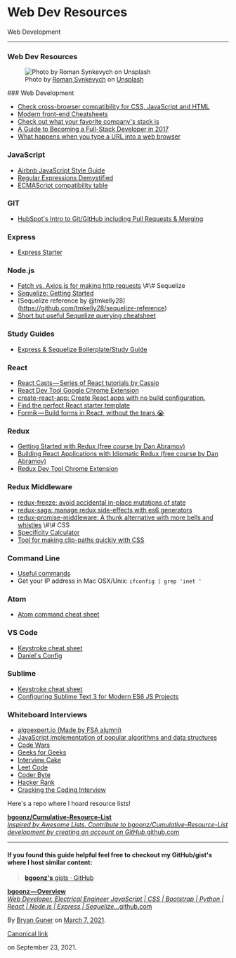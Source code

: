 # Web Dev Resources

Web Development

---

### Web Dev Resources

<figure>
<img src="https://cdn-images-1.medium.com/max/800/0*S5zCjm6p0WSZJQfT" alt="Photo by Roman Synkevych on Unsplash" class="graf-image" />
<figcaption>Photo by <a href="https://unsplash.com/@synkevych?utm_source=medium&amp;utm_medium=referral" class="markup--anchor markup--figure-anchor">Roman Synkevych</a> on <a href="https://unsplash.com?utm_source=medium&amp;utm_medium=referral" class="markup--anchor markup--figure-anchor">Unsplash</a>
</figcaption>
</figure>### Web Development

-   <span id="7f87">
    <a href="https://caniuse.com/#home" class="markup--anchor markup--li-anchor">Check cross-browser compatibility for CSS, JavaScript and HTML</a>
    </span>
-   <span id="6491">
    <a href="https://medium.freecodecamp.org/modern-frontend-hacking-cheatsheets-df9c2566c72a" class="markup--anchor markup--li-anchor">Modern front-end Cheatsheets</a>
    </span>
-   <span id="1272">
    <a href="https://stackshare.io/" class="markup--anchor markup--li-anchor">Check out what your favorite company's stack is</a>
    </span>
-   <span id="d228">
    <a href="https://medium.com/coderbyte/a-guide-to-becoming-a-full-stack-developer-in-2017-5c3c08a1600c" class="markup--anchor markup--li-anchor">A Guide to Becoming a Full-Stack Developer in 2017</a>
    </span>
-   <span id="0b32">
    <a href="http://edusagar.com/articles/view/70/What-happens-when-you-type-a-URL-in-browser" class="markup--anchor markup--li-anchor">What happens when you type a URL into a web browser</a>
    </span>

### JavaScript

-   <span id="cb55">
    <a href="https://github.com/airbnb/javascript" class="markup--anchor markup--li-anchor">Airbnb JavaScript Style Guide</a>
    </span>
-   <span id="5f22">
    <a href="https://medium.freecodecamp.org/regular-expressions-demystified-regex-isnt-as-hard-as-it-looks-617b55cf787" class="markup--anchor markup--li-anchor">Regular Expressions Demystified</a>
    </span>
-   <span id="1f9e">
    <a href="https://kangax.github.io/compat-table/es6/" class="markup--anchor markup--li-anchor">ECMAScript compatibility table</a>
    </span>

### GIT

-   <span id="c612">
    <a href="http://product.hubspot.com/blog/git-and-github-tutorial-for-beginners" class="markup--anchor markup--li-anchor">HubSpot's Intro to Git/GitHub including Pull Requests &amp; Merging</a>
    </span>

### Express

-   <span id="f5e1">
    <a href="https://github.com/tanukid/express-starter" class="markup--anchor markup--li-anchor">Express Starter</a>
    </span>

### Node.js

-   <span id="3f91">
    <a href="https://medium.com/@thejasonfile/fetch-vs-axios-js-for-making-http-requests-2b261cdd3af5" class="markup--anchor markup--li-anchor">Fetch vs. Axios.js for making http requests</a> \#\# Sequelize</span>
-   <span id="b94a">
    <a href="https://www.youtube.com/watch?v=6NKNfXtKk0c" class="markup--anchor markup--li-anchor">Sequelize: Getting Started</a>
    </span>
-   <span id="fe38">\[Sequelize reference by @tmkelly28\](https://github.com/tmkelly28/sequelize-reference)</span>
-   <span id="63a1">
    <a href="https://blog.cloudboost.io/docs-for-the-sequelize-docs-querying-edition-aed4bd1273f0" class="markup--anchor markup--li-anchor">Short but useful Sequelize querying cheatsheet</a>
    </span>

### Study Guides

-   <span id="06de">
    <a href="https://github.com/ohagert1/Express-Sequelize-Boilerplate-Study-Guide" class="markup--anchor markup--li-anchor">Express &amp; Sequelize Boilerplate/Study Guide</a>
    </span>

### React

-   <span id="524d">
    <a href="https://www.youtube.com/channel/UCZkjWyyLvzWeoVWEpRemrDQ" class="markup--anchor markup--li-anchor">React Casts — Series of React tutorials by Cassio</a>
    </span>
-   <span id="4e2f">
    <a href="https://chrome.google.com/webstore/detail/react-developer-tools/fmkadmapgofadopljbjfkapdkoienihi?hl=en" class="markup--anchor markup--li-anchor">React Dev Tool Google Chrome Extension</a>
    </span>
-   <span id="f6ec">
    <a href="https://github.com/facebookincubator/create-react-app" class="markup--anchor markup--li-anchor">create-react-app: Create React apps with no build configuration.</a>
    </span>
-   <span id="e294">
    <a href="https://www.javascriptstuff.com/react-starter-projects/" class="markup--anchor markup--li-anchor">Find the perfect React starter template</a>
    </span>
-   <span id="df74">
    <a href="https://github.com/jaredpalmer/formik" class="markup--anchor markup--li-anchor">Formik — Build forms in React, without the tears 😭</a>
    </span>

### Redux

-   <span id="3ec4">
    <a href="https://egghead.io/courses/getting-started-with-redux" class="markup--anchor markup--li-anchor">Getting Started with Redux (free course by Dan Abramov)</a>
    </span>
-   <span id="ccfe">
    <a href="https://egghead.io/courses/building-react-applications-with-idiomatic-redux" class="markup--anchor markup--li-anchor">Building React Applications with Idiomatic Redux (free course by Dan Abramov)</a>
    </span>
-   <span id="5cd7">
    <a href="https://chrome.google.com/webstore/detail/redux-devtools/lmhkpmbekcpmknklioeibfkpmmfibljd?hl=en" class="markup--anchor markup--li-anchor">Redux Dev Tool Chrome Extension</a>
    </span>

### Redux Middleware

-   <span id="281b">
    <a href="https://github.com/buunguyen/redux-freeze" class="markup--anchor markup--li-anchor">redux-freeze: avoid accidental in-place mutations of state</a>
    </span>
-   <span id="34e9">
    <a href="https://github.com/redux-saga/redux-saga" class="markup--anchor markup--li-anchor">redux-saga: manage redux side-effects with es6 generators</a>
    </span>
-   <span id="7dd0">
    <a href="https://github.com/pburtchaell/redux-promise-middleware" class="markup--anchor markup--li-anchor">redux-promise-middleware: A thunk alternative with more bells and whistles</a> \#\# CSS</span>
-   <span id="883f">
    <a href="https://specificity.keegan.st/" class="markup--anchor markup--li-anchor">Specificity Calculator</a>
    </span>
-   <span id="4a83">
    <a href="http://bennettfeely.com/clippy/" class="markup--anchor markup--li-anchor">Tool for making clip-paths quickly with CSS</a>
    </span>

### Command Line

-   <span id="ed0b">
    <a href="https://lifehacker.com/5743814/become-a-command-line-ninja-with-these-time-saving-shortcuts" class="markup--anchor markup--li-anchor">Useful commands</a>
    </span>
-   <span id="bf51">Get your IP address in Mac OSX/Unix: `ifconfig | grep 'inet '`</span>

### Atom

-   <span id="118a">
    <a href="https://gist.github.com/chrissimpkins/5bf5686bae86b8129bee" class="markup--anchor markup--li-anchor">Atom command cheat sheet</a>
    </span>

### VS Code

-   <span id="e3ec">
    <a href="https://code.visualstudio.com/shortcuts/keyboard-shortcuts-macos.pdf" class="markup--anchor markup--li-anchor">Keystroke cheat sheet</a>
    </span>
-   <span id="7f06">
    <a href="https://gist.github.com/tanukid/4ba5d7021a2027362592cbac0a356f58" class="markup--anchor markup--li-anchor">Daniel's Config</a>
    </span>

### Sublime

-   <span id="e63f">
    <a href="http://sweetme.at/2013/08/08/sublime-text-keyboard-shortcuts/" class="markup--anchor markup--li-anchor">Keystroke cheat sheet</a>
    </span>
-   <span id="02d2">
    <a href="https://medium.com/beyond-the-manifesto/configuring-sublime-text-3-for-modern-es6-js-projects-6f3fd69e95de" class="markup--anchor markup--li-anchor">Configuring Sublime Text 3 for Modern ES6 JS Projects</a>
    </span>

### Whiteboard Interviews

-   <span id="555f">
    <a href="https://www.algoexpert.io/product" class="markup--anchor markup--li-anchor">algoexpert.io (Made by FSA alumni)</a>
    </span>
-   <span id="cb9b">
    <a href="https://github.com/mgechev/javascript-algorithms" class="markup--anchor markup--li-anchor">JavaScript implementation of popular algorithms and data structures</a>
    </span>
-   <span id="ed3d">
    <a href="www.codewars.com" class="markup--anchor markup--li-anchor">Code Wars</a>
    </span>
-   <span id="d0e8">
    <a href="http://www.geeksforgeeks.org/" class="markup--anchor markup--li-anchor">Geeks for Geeks</a>
    </span>
-   <span id="adce">
    <a href="https://www.interviewcake.com/" class="markup--anchor markup--li-anchor">Interview Cake</a>
    </span>
-   <span id="9e2d">
    <a href="https://leetcode.com/" class="markup--anchor markup--li-anchor">Leet Code</a>
    </span>
-   <span id="3b9d">
    <a href="https://coderbyte.com/" class="markup--anchor markup--li-anchor">Coder Byte</a>
    </span>
-   <span id="b6d5">
    <a href="https://www.hackerrank.com/" class="markup--anchor markup--li-anchor">Hacker Rank</a>
    </span>
-   <span id="6a45">
    <a href="https://www.amazon.com/Cracking-Coding-Interview-Programming-Questions/dp/0984782850/ref=pd_lpo_sbs_14_t_0?_encoding=UTF8&amp;psc=1&amp;refRID=8BB0KRJ073A8CZXTW5PP&amp;dpID=41XgSiYW7dL&amp;preST=_SY291_BO1,204,203,200_QL40_&amp;dpSrc=detail" class="markup--anchor markup--li-anchor">Cracking the Coding Interview</a>
    </span>

Here's a repo where I hoard resource lists!

<a href="https://github.com/bgoonz/Cumulative-Resource-List.git" class="markup--anchor markup--mixtapeEmbed-anchor" title="https://github.com/bgoonz/Cumulative-Resource-List.git">
<strong>bgoonz/Cumulative-Resource-List</strong>
<br />
<em>Inspired by Awesome Lists. Contribute to bgoonz/Cumulative-Resource-List development by creating an account on GitHub.</em>github.com</a>
<a href="https://github.com/bgoonz/Cumulative-Resource-List.git" class="js-mixtapeImage mixtapeImage u-ignoreBlock">
</a>

---

#### If you found this guide helpful feel free to checkout my GitHub/gist's where I host similar content:

> <a href="https://gist.github.com/bgoonz" class="markup--anchor markup--blockquote-anchor">
> <strong>bgoonz's</strong> gists · GitHub</a>

<a href="https://github.com/bgoonz" class="markup--anchor markup--mixtapeEmbed-anchor" title="https://github.com/bgoonz">
<strong>bgoonz — Overview</strong>
<br />
<em>Web Developer, Electrical Engineer JavaScript | CSS | Bootstrap | Python | React | Node.js | Express | Sequelize…</em>github.com</a>
<a href="https://github.com/bgoonz" class="js-mixtapeImage mixtapeImage u-ignoreBlock">
</a>

By <a href="https://medium.com/@bryanguner" class="p-author h-card">Bryan Guner</a> on [March 7, 2021](https://medium.com/p/ec1975773d7d).

<a href="https://medium.com/@bryanguner/web-dev-resources-ec1975773d7d" class="p-canonical">Canonical link</a>

on September 23, 2021.
